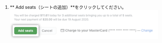 1. ** Add seats（シートの追加）**をクリックしてください。 ![シートの追加ボタン](/assets/images/help/billing/add-seats-button.png)
